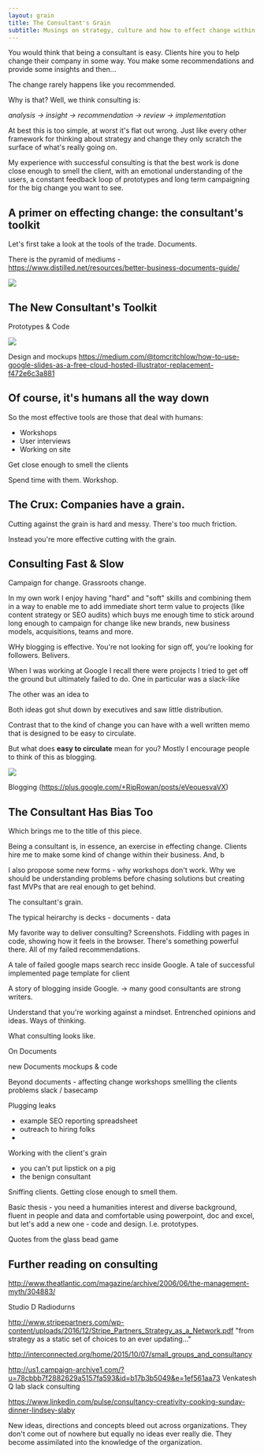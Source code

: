 ```yaml
---
layout: grain
title: The Consultant's Grain
subtitle: Musings on strategy, culture and how to effect change within organizations which are inherently biased. How do you change against the grain? How do you recognize your own grain?
---
```


You would think that being a consultant is easy. Clients hire you to help change their company in some way. You make some recommendations and provide some insights and then...

The change rarely happens like you recommended.

Why is that? Well, we think consulting is:

*analysis -> insight -> recommendation -> review -> implementation*

At best this is too simple, at worst it's flat out wrong. Just like every other framework for thinking about strategy and change they only scratch the surface of what's really going on.

My experience with successful consulting is that the best work is done close enough to smell the client, with an emotional understanding of the users, a constant feedback loop of prototypes and long term campaigning for the big change you want to see.

## A primer on effecting change: the consultant's toolkit

Let's first take a look at the tools of the trade. Documents.

There is the pyramid of mediums - https://www.distilled.net/resources/better-business-documents-guide/

![](/images/grain/grain_screenshots_traditional.png)

## The New Consultant's Toolkit

Prototypes & Code

![](/images/grain/grain_screenshots_new.png)

Design and mockups
https://medium.com/@tomcritchlow/how-to-use-google-slides-as-a-free-cloud-hosted-illustrator-replacement-f472e6c3a881





## Of course, it's humans all the way down

So the most effective tools are those that deal with humans:

- Workshops
- User interviews
- Working on site


Get close enough to smell the clients

Spend time with them. Workshop.

## The Crux: Companies have a grain.

Cutting against the grain is hard and messy. There's too much friction.

Instead you're more effective cutting with the grain.

## Consulting Fast & Slow

Campaign for change. Grassroots change.

In my own work I enjoy having "hard" and "soft" skills and combining them in a way to enable me to add immediate short term value to projects (like content strategy or SEO audits) which buys me enough time to stick around long enough to campaign for change like new brands, new business models, acquisitions, teams and more.

WHy blogging is effective. You're not looking for sign off, you're looking for followers. Belivers.

When I was working at Google I recall there were projects I tried to get off the ground but ultimately failed to do. One in particular was a slack-like 

The other was an idea to 

Both ideas got shut down by executives and saw little distribution.

Contrast that to the kind of change you can have with a well written memo that is designed to be easy to circulate.

But what does **easy to circulate** mean for you? Mostly I encourage people to think of this as blogging. 

![](/images/grain/slack_post.png)

Blogging (https://plus.google.com/+RipRowan/posts/eVeouesvaVX)

## The Consultant Has Bias Too

Which brings me to the title of this piece.

Being a consultant is, in essence, an exercise in effecting change. Clients hire me to make some kind of change within their business. And, b


I also propose some new forms - why workshops don't work. Why we should be understanding problems before chasing solutions but creating fast MVPs that are real enough to get behind.

The consultant's grain.

The typical heirarchy is decks - documents - data

My favorite way to deliver consulting? Screenshots. Fiddling with pages in code, showing how it feels in the browser. There's something powerful there. All of my failed recommendations.

A tale of failed google maps search recc inside Google.
A tale of successful implemented page template for client

A story of blogging inside Google. -> many good consultants are strong writers.

Understand that you're working against a mindset. Entrenched opinions and ideas. Ways of thinking.

What consulting looks like.

On Documents

new Documents
mockups & code

Beyond documents - affecting change
workshops
smellling the clients problems
slack / basecamp

Plugging leaks
 - example SEO reporting spreadsheet
 - outreach to hiring folks
 - 

Working with the client's grain
- you can't put lipstick on a pig
- the benign consultant

Sniffing clients. Getting close enough to smell them.

Basic thesis - you need a humanities interest and diverse background, fluent in people and data and comfortable using powerpoint, doc and excel, but let's add a new one - code and design. I.e. prototypes.

Quotes from the glass bead game



## Further reading on consulting

http://www.theatlantic.com/magazine/archive/2006/06/the-management-myth/304883/

Studio D Radiodurns

http://www.stripepartners.com/wp-content/uploads/2016/12/Stripe_Partners_Strategy_as_a_Network.pdf
"from strategy as a static set of choices to an ever updating..."

http://interconnected.org/home/2015/10/07/small_groups_and_consultancy

http://us1.campaign-archive1.com/?u=78cbbb7f2882629a5157fa593&id=b17b3b5049&e=1ef561aa73
Venkatesh Q lab slack consulting

https://www.linkedin.com/pulse/consultancy-creativity-cooking-sunday-dinner-lindsey-slaby


New ideas, directions and concepts bleed out across organizations. They don't come out of nowhere but equally no ideas ever really die. They become assimilated into the knowledge of the organization.

